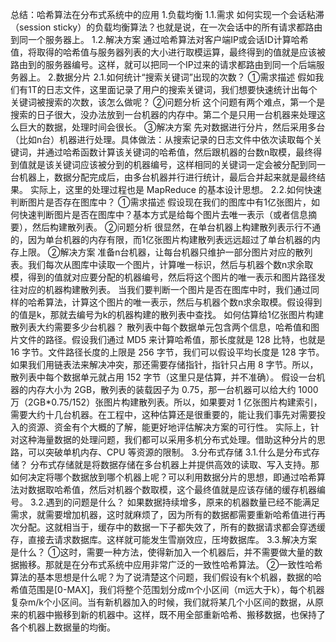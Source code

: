 


总结：哈希算法在分布式系统中的应用
1.负载均衡
1.1.需求
如何实现一个会话粘滞（session sticky）的负载均衡算法？也就是说，在一次会话中的所有请求都路由到同一个服务器上。
1.2.解决方案
通过哈希算法对客户端IP或会话ID计算哈希值，将取得的哈希值与服务器列表的大小进行取模运算，最终得到的值就是应该被路由到的服务器编号。这样，就可以把同一个IP过来的请求都路由到同一个后端服务器上。
2.数据分片
2.1.如何统计“搜索关键词”出现的次数？
①需求描述
假如我们有1T的日志文件，这里面记录了用户的搜索关键词，我们想要快速统计出每个关键词被搜索的次数，该怎么做呢？
②问题分析
这个问题有两个难点，第一个是搜索的日子很大，没办法放到一台机器的内存中。第二个是只用一台机器来处理这么巨大的数据，处理时间会很长。
③解决方案
先对数据进行分片，然后采用多台（比如n台）机器进行处理。具体做法：从搜索记录的日志文件中依次读取每个关键词，并通过哈希函数计算该关键词的哈希值，然后跟机器的台数n取模，最终得到值就是该关键词应该被分到的机器编号，这样相同的关键词一定会被分配到同一台机器上，数据分配完成后，由多台机器并行进行统计，最后合并起来就是最终结果。
实际上，这里的处理过程也是 MapReduce 的基本设计思想。
2.2.如何快速判断图片是否存在图库中？
①需求描述
假设现在我们的图库中有1亿张图片，如何快速判断图片是否在图库中？基本方式是给每个图片去唯一表示（或者信息摘要），然后构建散列表。
②问题分析
很显然，在单台机器上构建散列表示行不通的，因为单台机器的内存有限，而1亿张图片构建散列表远远超过了单台机器的内存上限。
②解决方案
准备n台机器，让每台机器只维护一部分图片对应的散列表。我们每次从图库中读取一个图片，计算唯一标识，然后与机器个数n求余取模，得到的值就对应要分配的机器编号，然后将这个图片的唯一表示和图片路径发往对应的机器构建散列表。
当我们要判断一个图片是否在图库中时，我们通过同样的哈希算法，计算这个图片的唯一表示，然后与机器个数n求余取模。假设得到的值是k，那就去编号为k的机器构建的散列表中查找。
如何估算给1亿张图片构建散列表大约需要多少台机器？
散列表中每个数据单元包含两个信息，哈希值和图片文件的路径。假设我们通过 MD5 来计算哈希值，那长度就是 128 比特，也就是 16 字节。文件路径长度的上限是 256 字节，我们可以假设平均长度是 128 字节。如果我们用链表法来解决冲突，那还需要存储指针，指针只占用 8 字节。所以，散列表中每个数据单元就占用 152 字节（这里只是估算，并不准确）。
假设一台机器的内存大小为 2GB，散列表的装载因子为 0.75，那一台机器可以给大约 1000 万（2GB*0.75/152）张图片构建散列表。所以，如果要对 1 亿张图片构建索引，需要大约十几台机器。在工程中，这种估算还是很重要的，能让我们事先对需要投入的资源、资金有个大概的了解，能更好地评估解决方案的可行性。
实际上，针对这种海量数据的处理问题，我们都可以采用多机分布式处理。借助这种分片的思路，可以突破单机内存、CPU 等资源的限制。
3.分布式存储
3.1.什么是分布式存储？
分布式存储就是将数据存储在多台机器上并提供高效的读取、写入支持。那如何决定将哪个数据放到哪个机器上呢？可以利用数据分片的思想，即通过哈希算法对数据取哈希值，然后对机器个数取模，这个最终值就是应该存储的缓存机器编号。
3.2.遇到的问题是什么？
如果数据持续增多，原来的机器数量已经不能满足需求，就需要增加机器，这时就麻烦了，因为所有的数据都需要重新哈希值进行再次分配。这就相当于，缓存中的数据一下子都失效了，所有的数据请求都会穿透缓存，直接去请求数据库。这样就可能发生雪崩效应，压垮数据库。
3.3.解决方案是什么？
①这时，需要一种方法，使得新加入一个机器后，并不需要做大量的数据搬移。那就是在分布式系统中应用非常广泛的一致性哈希算法。
②一致性哈希算法的基本思想是什么呢？为了说清楚这个问题，我们假设有k个机器，数据的哈希值范围是[0-MAX]，我们将整个范围划分成m个小区间（m远大于k），每个机器复杂m/k个小区间。当有新机器加入的时候，我们就将某几个小区间的数据，从原来的机器中搬移到新的机器中。这样，既不用全部重新哈希、搬移数据，也保持了各个机器上数据量的均衡。